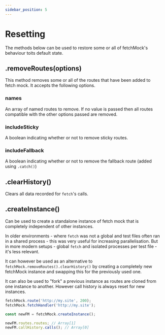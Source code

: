 ```yaml
---
sidebar_position: 5
---
```


# Resetting

The methods below can be used to restore some or all of fetchMock's behaviour toits default state.

## .removeRoutes(options)

This method removes some or all of the routes that have been added to fetch mock. It accepts the following options.

### names

An array of named routes to remove. If no value is passed then all routes compatible with the other options passed are removed.

### includeSticky

A boolean indicating whether or not to remove sticky routes.

### includeFallback

A boolean indicating whether or not to remove the fallback route (added using `.catch()`)

## .clearHistory()

Clears all data recorded for `fetch`'s calls.

## .createInstance()

Can be used to create a standalone instance of fetch mock that is completely independent of other instances.

In older environments - where `fetch` was not a global and test files often ran in a shared process - this was very useful for increasing parallelisation. But in more modern setups - global `fetch` and isolated processes per test file - it's less relevant.

It can however be used as an alternative to `fetchMock.removeRoutes().clearHistory()` by creating a completely new fetchMock instance and swapping this for the previously used one.

It can also be used to "fork" a previous instance as routes are cloned from one instance to another. However call history is always reset for new instances.

```js
fetchMock.route('http://my.site', 200);
fetchMock.fetchHandler('http://my.site');

const newFM = fetchMock.createInstance();

newFM.routes.routes; // Array[1]
newFM.callHistory.calls(); // Array[0]
```
